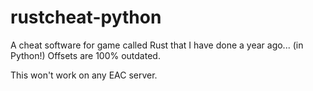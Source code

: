 # rustcheat-python
A cheat software for game called Rust that I have done a year ago... (in Python!)
Offsets are 100% outdated.

This won't work on any EAC server.
